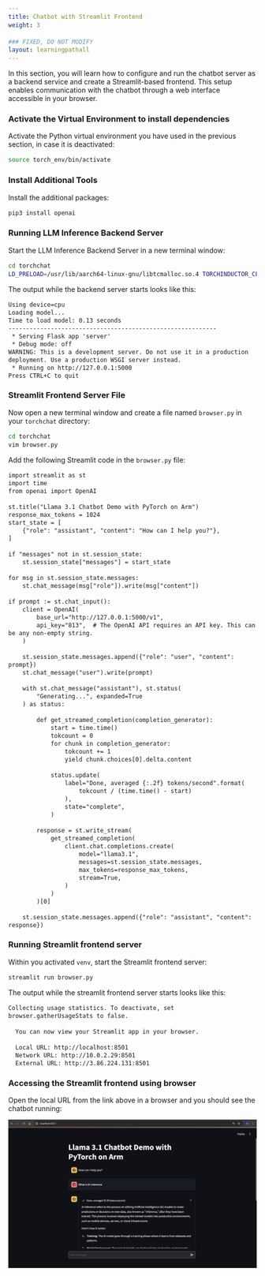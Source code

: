```yaml
---
title: Chatbot with Streamlit Frontend
weight: 3

### FIXED, DO NOT MODIFY
layout: learningpathall
---
```


In this section, you will learn how to configure and run the chatbot server as a backend service and create a Streamlit-based frontend. This setup enables communication with the chatbot through a web interface accessible in your browser.

### Activate the Virtual Environment to install dependencies
Activate the Python virtual environment you have used in the previous section, in case it is deactivated:

```sh
source torch_env/bin/activate
```

### Install Additional Tools
Install the additional packages:

```sh
pip3 install openai
```

### Running LLM Inference Backend Server
Start the LLM Inference Backend Server in a new terminal window:

```sh
cd torchchat
LD_PRELOAD=/usr/lib/aarch64-linux-gnu/libtcmalloc.so.4 TORCHINDUCTOR_CPP_WRAPPER=1 TORCHINDUCTOR_FREEZING=1 OMP_NUM_THREADS=16 python3 torchchat.py server llama3.1 --dso-path exportedModels/llama3.1.so
```

The output while the backend server starts looks like this:

```output
Using device=cpu 
Loading model...
Time to load model: 0.13 seconds
-----------------------------------------------------------
 * Serving Flask app 'server'
 * Debug mode: off
WARNING: This is a development server. Do not use it in a production deployment. Use a production WSGI server instead.
 * Running on http://127.0.0.1:5000
Press CTRL+C to quit
```

### Streamlit Frontend Server File
Now open a new terminal window and create a file named `browser.py` in your `torchchat` directory:

```sh
cd torchchat
vim browser.py
```

Add the following Streamlit code in the `browser.py` file:
```code
import streamlit as st
import time
from openai import OpenAI

st.title("Llama 3.1 Chatbot Demo with PyTorch on Arm")
response_max_tokens = 1024
start_state = [
    {"role": "assistant", "content": "How can I help you?"},
]

if "messages" not in st.session_state:
    st.session_state["messages"] = start_state

for msg in st.session_state.messages:
    st.chat_message(msg["role"]).write(msg["content"])

if prompt := st.chat_input():
    client = OpenAI(
        base_url="http://127.0.0.1:5000/v1",
        api_key="813",  # The OpenAI API requires an API key. This can be any non-empty string.
    )

    st.session_state.messages.append({"role": "user", "content": prompt})
    st.chat_message("user").write(prompt)

    with st.chat_message("assistant"), st.status(
        "Generating...", expanded=True
    ) as status:

        def get_streamed_completion(completion_generator):
            start = time.time()
            tokcount = 0
            for chunk in completion_generator:
                tokcount += 1
                yield chunk.choices[0].delta.content

            status.update(
                label="Done, averaged {:.2f} tokens/second".format(
                    tokcount / (time.time() - start)
                ),
                state="complete",
            )

        response = st.write_stream(
            get_streamed_completion(
                client.chat.completions.create(
                    model="llama3.1",
                    messages=st.session_state.messages,
                    max_tokens=response_max_tokens,
                    stream=True,
                )
            )
        )[0]

    st.session_state.messages.append({"role": "assistant", "content": response})
```

### Running Streamlit frontend server
Within you activated `venv`, start the Streamlit frontend server:

```sh
streamlit run browser.py
```

The output while the streamlit frontend server starts looks like this:

```output
Collecting usage statistics. To deactivate, set browser.gatherUsageStats to false.

  You can now view your Streamlit app in your browser.

  Local URL: http://localhost:8501
  Network URL: http://10.0.2.29:8501
  External URL: http://3.86.224.131:8501
```

### Accessing the Streamlit frontend using browser

Open the local URL from the link above in a browser and you should see the chatbot running:

![Chatbot](images/chatbot.png)
